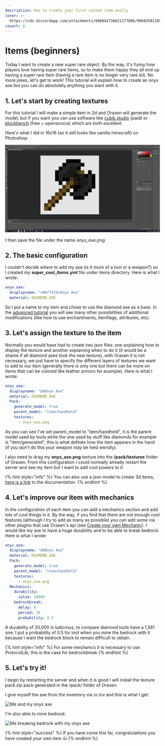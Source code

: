 ```yaml
---
description: How to create your first custom item easily
cover: >-
  https://cdn.discordapp.com/attachments/896841738621177896/966825011857981471/unknown.png
coverY: 0
---
```


# Items (beginners)

Today I want to create a new super rare object. By the way, it's funny how players love having super rare items, so to make them happy they all end up having a super rare item (having a rare item is no longer very rare lol). No more jokes, let's get to work! This tutorial will explain how to create an onyx axe but you can do absolutely anything you want with it.

## 1. Let's start by creating textures

For this tutorial I will make a simple item in 2d and Oraxen will generate the model, but if you want you can use software like [cubik.studio](https://cubik.studio) (paid) or [blockbench](https://www.blockbench.net) (free + opensource) which are both excellent.

Here's what I did in 16x16 (so it still looks like vanilla minecraft) on Photoshop:

![photoshop screenshot](../.gitbook/assets/photoshop.png)

I then save the file under the name _onyx\_axe.png_.

## 2. The basic configuration

I couldn't decide where to add my axe (is it more of a tool or a weapon?) so I created my **super\_cool\_items.yml** file under items directory. Here is what I wrote:

```yaml
onyx_axe:
  displayname: "<#6f737d>Onyx Axe"
  material: DIAMOND_AXE
```

So I put a name to my item and chose to use the diamond axe as a base. In the [advanced tutorial](items-advanced/) you will see many other possibilities of additional modifications (like how to use enchantments, itemflags, attributes, etc).

## 3. Let's assign the texture to the item

Normally you would have had to create two json files: one explaining how to display the texture and another explaining when to do it (it would be a shame if all diamond axes took the new texture), with Oraxen it is not necessary, we just have to specify the different layers of textures we want to add to our item (generally there is only one but there can be more on items that can be colored like leather armors for example). Here is what I wrote:

```yaml
onyx_axe:
  displayname: "&0Onyx Axe"
  material: DIAMOND_AXE
  Pack:
    generate_model: true
    parent_model: "item/handheld"
    textures:
      - onyx_axe.png
```

As you can see I've set parent\_model to "item/handheld", it is the parent model used by tools while the one used by stuff like diamonds for example is "item/generated", this is what defines how the item appears in the hand (if you don't do this your weapon may be held weridly).

I also need to drag my **onyx\_axe.png** texture into the **/pack/textures** folder of Oraxen. From this configuration I could normally already restart the server and see my item but I want to add cool powers to it.

{% hint style="info" %}
You can also use a json model to create 3d items, [here is a link](items-advanced/#use-a-json-model) to the documentation.
{% endhint %}

## 4. Let's improve our item with mechanics

In the configuration of each item you can add a mechanics section and add lots of cool things in it. By the way, if you find that there are not enough cool features (although I try to add as many as possible) you can add some via other plugins that use Oraxen's api (see [Create your own Mechanic](../developers/mechanics.md)). I would like my axe to have a huge durability and to be able to break bedrock. Here is what I wrote:

```yaml
onyx_axe:
  displayname: "&0Onyx Axe"
  material: DIAMOND_AXE
  Pack:
    generate_model: true
    parent_model: "item/handheld"
    textures:
      - onyx_axe.png
  Mechanics:
    durability:
      value: 20000
    bedrockbreak:
      delay: 0
      period: 10
      probability: 0.5
```

A durability of 20,000 is ludicrous, to compare diamond tools have a 1,561 one. I put a probability of 0.5 for loot when you mine the bedrock with it because I want the bedrock block to remain difficult to obtain.

{% hint style="info" %}
For some mechanics it is necessary to use ProtocolLib, this is the case for bedrockbreak
{% endhint %}

## 5. Let's try it!

I begin by restarting the server and when it is good I will install the texture pack.zip pack generated in the /pack/ folder of Oraxen.

I give myself the axe from the inventory via /o inv and this is what I get:

![Me and my onyx axe](../.gitbook/assets/2019-11-01\_10.02.47.png)

I'm also able to mine bedrock:

![Me breaking bedrock with my onyx axe](../.gitbook/assets/2019-11-01\_10.03.22.png)

{% hint style="success" %}
If you have come this far, congratulations you have created your own item 👍
{% endhint %}
